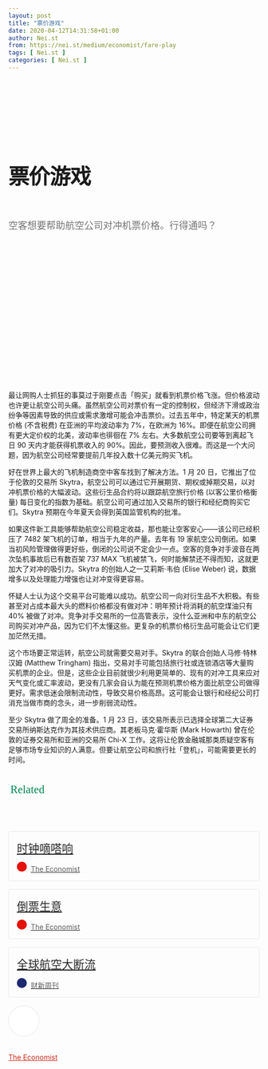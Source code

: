 ```yaml
---
layout: post
title: "票价游戏"
date: 2020-04-12T14:31:58+01:00
author: Nei.st
from: https://nei.st/medium/economist/fare-play
tags: [ Nei.st ]
categories: [ Nei.st ]
---
```


<article class="post-18831 post type-post status-publish format-standard hentry category-economist" id="post-18831"> <header class="page-header medium Archives"><div class="page-header__image"></div><div class="page-header__content"><h1 class="page-title text-align-center">票价游戏</h1></div> </header><div class="entry-content aesop-entry-content" id="post-18831-content"><link as="font" crossorigin="anonymous" href="//cdn.jsdelivr.net/gh/0nd1jyU39XQ/_/glyph/font-face/0uIzqoZjSuJfvSBnvgXTcApMtcVhMcpr.woff" rel="preload" type="font/woff"/><link as="font" crossorigin="anonymous" href="//cdn.jsdelivr.net/gh/0nd1jyU39XQ/_/glyph/font-face/1sTnSLZWDKucPX6SAk.woff" rel="preload" type="font/woff"/><style>@font-face { font-family: "etQuXe8pln0zqff6VgxLRg"; font-display: fallback; src: url("//cdn.jsdelivr.net/gh/0nd1jyU39XQ/_/glyph/font-face/0uIzqoZjSuJfvSBnvgXTcApMtcVhMcpr.woff") format("woff"); font-style: normal; font-weight: normal; } @font-face { font-family: "PingFang-SC-W3"; font-display: fallback; src: url("//cdn.jsdelivr.net/gh/0nd1jyU39XQ/_/glyph/font-face/1sTnSLZWDKucPX6SAk.woff") format("woff"); font-style: normal; font-weight: normal; }</style><p class="blog-post__description">空客想要帮助航空公司对冲机票价格。行得通吗？​​​</p><span id="more-18831"></span><style>.page-header{padding:110px 0 0}.page-header__content{max-width:800px}.page-title:not(#algolia-search-box){--x-height-multiplier:0.342;--baseline-multiplier:0.22;letter-spacing:-.02em;letter-spacing:0;font-size:42px;line-height:1.3;letter-spacing:-.015em;text-align:left}.entry-content>p:first-of-type{color:rgba(0,0,0,.54);font-size:19px}@media (max-width:767px){.entry-content>p:first-of-type{font-size:17px}.page-title:not(#algolia-search-box){font-size:32px;line-height:1.3;letter-spacing:-.015em}}a.economist__link-logo:not(.button),a.economist__link-logo:not(.button):hover{padding-bottom:0;border-bottom:none}.navigation__primary-inner{margin-left:auto;margin-right:auto;max-width:800px;width:90%}.entry-content>h2{--x-height-multiplier:0.342;--baseline-multiplier:0.22;font-style:normal;letter-spacing:-.015em;font-family:schnyder-scond-normal-600,etQuXe8pln0zqff6VgxLRg,SF Pro Display,PingFangSC-Thin,graphik-normal-300,PingFang-SC-W3,Segoe UI,Roboto,Microsoft YaHei UI,Source Han Sans SC,Helvetica Neue,Helvetica,Arial,sans-serif;font-weight:400}@media (max-width:767px){.entry-content>h2{font-size:28px;letter-spacing:-.015em}}.entry-content>h2{margin-top:53px}.entry-content>h2.graf-after--p{margin-top:56px}@media (max-width:767px){.entry-content>h2{margin-top:45px}.entry-content>h2.graf-after--p{margin-top:28px}}span.markup--p{background-color:#ffd5c3}@-webkit-keyframes k1{0%{transform:scale(1);opacity:1}70%{transform:scale(1.4);opacity:0}to{opacity:0}}@-moz-keyframes k1{0%{transform:scale(1);opacity:1}70%{transform:scale(1.4);opacity:0}to{opacity:0}}@keyframes k1{0%{transform:scale(1);opacity:1}70%{transform:scale(1.4);opacity:0}to{opacity:0}}.c{background-color:#fff}.n{display:block}.p{top:0}.q{left:0}.ac{width:100%}.ag{display:flex}.ah{align-items:center}.bn{font-size:inherit}.bo{border:inherit}.bp{font-family:inherit}.bq{letter-spacing:inherit}.br{font-weight:inherit}.bs{padding:0}.bt{margin:0}.bu:hover{cursor:pointer}.bx:focus{outline:0}.by:disabled{cursor:default}.dt{color:inherit}.du{fill:inherit}.dv:hover{color:rgba(0,0,0,.9)}.dw:hover{fill:rgba(0,0,0,.9)}.dx:disabled{color:rgba(0,0,0,.54)}.dy:disabled{fill:rgba(0,0,0,.54)}.el{position:relative}.em{outline:0}.en{border:0}.eo{user-select:none}.ep{cursor:pointer}.eq>svg{pointer-events:none}.eu{justify-content:center}.fe{margin-right:16px}.ff{border:1px solid rgba(0,0,0,.1)}.fg{border-radius:50%}.fh{height:60px}.fi{transition:border-color .15s ease}.fj{width:60px}.fj:focus {outline: none;}.fl:before{border-radius:50%}.fm:before{content:""}.fn:before{display:block}.fo:before{z-index:0}.fp:before{left:0}.fq:before{height:100%}.fr:before{position:absolute}.fs:before{top:0}.ft:before{width:100%}.fu:hover:before{animation:k1 2s cubic-bezier(.1,.12,.25,1) infinite}.fv:active{border-style:solid}.fw{background:#fff}.fx{z-index:2}.fy{height:100%}.fz{position:absolute}.bm{fill:#f02114}.ce:hover{border-color:#f02114}.fk:before{background:radial-gradient(circle,#f02114 60%,transparent 70%)}.categories.icon-link svg{fill:#f02114}button#llc_comments_button{border:1px solid #f02114}.form-submit input#submit:hover{background-color:#f02114!important;border-color:#f02114!important}div#llc-comments-loader svg#loading{fill:#f02114}h3#reply-title{border-top:1px solid #f02114;padding-top:30px;margin-top:0}.st0{fill:#f02114}.form-submit input#submit{border-color:#f02114;color:#cc2718}.categories.icon-link a,ul.post-categories a{color:#cc2718}.hentry{padding-bottom:0}.entry-content>h2{color:#cc2718} .entry-content a:not(.button),.entry-content a:not(.button):hover{border-bottom-color:#f02114}</style><div class="navigation__primary-inner"> <a class="economist__link-logo" href="//nei.st/medium/economist"></a></div><div class="container img component-image"><div class="aspectRatioPlaceholder" style="padding-bottom:56.25%;height: 0;"><div class="progressiveMedia" data-height="720" data-width="1280">   <img alt="" class="progressiveMedia-image" data-src="https://cdn.jsdelivr.net/gh/0nd1jyU39XQ/_/img/1/20200125_FNP001_0.jpg" src="https://cdn.jsdelivr.net/gh/0nd1jyU39XQ/_/img/1/20200125_FNP001_0.jpg"/></div></div></div><p>最让网购人士抓狂的事莫过于刚要点击「购买」就看到机票价格飞涨。但价格波动也许更让航空公司头痛。虽然航空公司对票价有一定的控制权，但经济下滑或政治纷争等因素导致的供应或需求激增可能会冲击票价。过去五年中，特定某天的机票价格 (不含税费) 在亚洲的平均波动率为 7%，在欧洲为 16%。即便在航空公司拥有更大定价权的北美，波动率也徘徊在 7% 左右。大多数航空公司要等到离起飞日 90 天内才能获得机票收入的 90%。因此，要预测收入很难。而这是一个大问题，因为航空公司经常要提前几年投入数十亿美元购买飞机。</p><p>好在世界上最大的飞机制造商空中客车找到了解决方法。1 月 20 日，它推出了位于伦敦的交易所 Skytra，航空公司可以通过它开展期货、期权或掉期交易，以对冲机票价格的大幅波动。这些衍生品合约将以跟踪航空旅行价格 (以客公里价格衡量) 每日变化的指数为基础。航空公司可通过加入交易所的银行和经纪商购买它们。Skytra 预期在今年夏天会得到英国监管机构的批准。</p><p>如果这件新工具能够帮助航空公司稳定收益，那也能让空客安心——该公司已经积压了 7482 架飞机的订单，相当于九年的产量。去年有 19 家航空公司倒闭。如果当初风险管理做得更好些，倒闭的公司说不定会少一点。空客的竞争对手波音在两次坠机事故后已有数百架 737 MAX 飞机被禁飞，何时能解禁还不得而知，这就更加大了对冲的吸引力。Skytra 的创始人之一艾莉斯·韦伯 (Elise Weber) 说，数据增多以及处理能力增强也让对冲变得更容易。</p><p>怀疑人士认为这个交易平台可能难以成功。航空公司一向对衍生品不大积极。有些甚至对占成本最大头的燃料价格都没有做对冲：明年预计将消耗的航空煤油只有 40% 被做了对冲。竞争对手交易所的一位高管表示，没什么亚洲和中东的航空公司购买对冲产品，因为它们不太懂这些。更复杂的机票价格衍生品可能会让它们更加茫然无措。</p><p>这个市场要正常运转，航空公司就需要交易对手。Skytra 的联合创始人马修·特林汉姆 (Matthew Tringham) 指出，交易对手可能包括旅行社或连锁酒店等大量购买机票的企业。但是，这些企业目前就很少利用更简单的、现有的对冲工具来应对天气变化或汇率波动，更没有几家会自认为能在预测机票价格方面比航空公司做得更好。需求低迷会限制流动性，导致交易价格高昂。这可能会让银行和经纪公司打消充当做市商的念头，进一步削弱流动性。</p><div class="code-block code-block-1" style="margin: 8px 0; clear: both;"><div class="container ads_KbHEVhh8Rw"><div class="card card--blog post-sidebar"><div class="card-body"><div class="logo_ngcontent-kty-0"> </div><div class="iframe-blocker U6XAMK63Vh00WqvF2BacIQ"><div class="background-h60B"> </div><div class="WumZiPCS4MeMw4pxQ">  <ins class="adsbygoogle GQRYJ4ilqIfEmC2iS9UfdQ" data-ad-client="ca-pub-2392282512996260" data-ad-format="fluid" data-ad-layout="in-article" data-ad-slot="8142634852" data-full-width-responsive="false" style="display:block; text-align:center;"></ins>  </div></div></div><div class="card-footer"><div class="card-footer-wrapper" layout="row bottom-left"></div></div></div></div></div><p>至少 Skytra 做了周全的准备。1 月 23 日，该交易所表示已选择全球第二大证券交易所纳斯达克作为其技术供应商。其老板马克·霍华斯 (Mark Howarth) 曾在伦敦的证券交易所和亚洲的交易所 Chi-X 工作。这将让伦敦金融城那类质疑空客有足够市场专业知识的人满意。但要让航空公司和旅行社「登机」，可能需要更长的时间。</p><style>.collection.jsx-1092709871{margin:2.5rem 0 1rem}.collection.jsx-1092709871 header.jsx-1092709871{display:flex;-webkit-box-align:center;align-items:center;-webkit-box-pack:justify;justify-content:space-between;padding-bottom:1rem}.text-icon.jsx-65431776{user-select:none;font-size:0;vertical-align:middle}.weight-medium.jsx-65431776{font-weight:500}.small.jsx-1944497846{width:1.4rem;height:1.4rem}.text-icon.jsx-65431776 *{display:inline-block;vertical-align:baseline}.text.jsx-65431776{line-height:1}.size-md.jsx-65431776 .text.jsx-65431776{font-size:1.4rem}.spacing-xxtight.text-right.jsx-65431776 .text.jsx-65431776{padding-left:.25rem}ul{list-style:none}h2,li,ul{margin:0;padding:0;border:0}.collection-list.jsx-1092709871 li.jsx-1092709871>.container{padding-bottom:1rem}.container.jsx-2013367371{padding-bottom:1.5rem}.content.jsx-2013367371{display:flex;-webkit-box-pack:justify;justify-content:space-between;position:relative}.content.no-cover.jsx-2013367371{display:block}.content.type-collection.jsx-2013367371{border-radius:4px;border:1px solid rgba(0,0,0,.08);overflow:hidden;padding:1rem 11rem 1rem 1rem}.content.type-collection.no-cover.jsx-2013367371{padding-right:1rem}.content.jsx-2013367371 .left.jsx-2013367371{padding-right:1.5rem}.collection.jsx-1092709871 a:not(.button){border-bottom:none!important}.sidebar.jsx-2996311878{font-weight:500;font-family:"schnyder-scond-normal-600","etQuXe8pln0zqff6VgxLRg","SF Pro Display",PingFangSC-Thin,"graphik-normal-300","PingFang-SC-W3","Segoe UI",Roboto,"Microsoft YaHei UI","Source Han Sans SC","Helvetica Neue","Helvetica","Arial",sans-serif;font-size:calc(1.35rem + 1px);line-height:1.6;color:rgba(0,0,0,.84)}footer.jsx-2917334530{font-size:.75rem;color:#b3b3b3}footer.jsx-2917334530,footer.jsx-2917334530 .left.jsx-2917334530{display:flex;-webkit-box-align:center;align-items:center;flex-wrap:wrap}.content.jsx-2013367371 .left.jsx-2013367371 .actions>*{margin-top:.5rem}footer.jsx-2917334530 .space-right.jsx-2917334530{margin-right:1rem}.container.jsx-1911640393{-webkit-box-align:center;align-items:center;-webkit-box-pack:start;justify-content:flex-start}.text-small.jsx-1911640393{font-size:.875rem}.avatar.jsx-2557283682{display:inline-block;border-radius:50%;background-color:#f6f6f6}.xxsmall.jsx-2557283682{width:1.25rem;height:1.25rem}.container.jsx-1911640393 .avatar{flex-shrink:0}.name.jsx-1911640393{color:rgba(0,0,0,.64);line-height:1}.spacing-xtight.jsx-1911640393 .name.jsx-1911640393{padding-left:.5rem}.collection-list.jsx-1092709871 li.jsx-1092709871:last-child>.container{padding-bottom:0}span.jsx-65431776.text-icon.text-right.size-md.spacing-xxtight.weight-medium svg{fill:#009f5f}span.jsx-1092709871{color:#008754;font-family:'medium-content-sans-serif-font'}</style><section class="jsx-1092709871 collection"> <header class="jsx-1092709871 container"> <span class="jsx-65431776 text-icon text-right size-md spacing-xxtight weight-medium">  <span class="jsx-65431776 text"><span class="jsx-1092709871">Related</span></span></span> </header><ul class="jsx-1092709871 collection-list"><li class="jsx-1092709871"> <section class="jsx-2013367371 container"><div class="jsx-2013367371 content no-cover type-collection"><div class="jsx-2013367371 left"> <a class="jsx-2013367371" href="https://nei.st/medium/economist/tick-tock"><h2 class="jsx-2996311878 sidebar">时钟嘀嗒响</h2></a> <footer class="jsx-2917334530 actions"><div class="jsx-2917334530 left"> <span class="jsx-2917334530 space-right"> <section class="jsx-1911640393"> <a class="jsx-1911640393 container text-normal spacing-xtight text-small" href="https://nei.st/medium/economist"><div aria-hidden="true" class="jsx-2557283682 avatar xxsmall" style="background-color: rgb(227, 18, 11)"></div><span class="jsx-1911640393 name">The Economist</span></a> </section></span></div> </footer></div></div> </section></li><li class="jsx-1092709871"> <section class="jsx-2013367371 container"><div class="jsx-2013367371 content no-cover type-collection"><div class="jsx-2013367371 left"> <a class="jsx-2013367371" href="https://nei.st/medium/economist/touting-for-business"><h2 class="jsx-2996311878 sidebar">倒票生意</h2></a> <footer class="jsx-2917334530 actions"><div class="jsx-2917334530 left"> <span class="jsx-2917334530 space-right"> <section class="jsx-1911640393"> <a class="jsx-1911640393 container text-normal spacing-xtight text-small" href="https://nei.st/medium/economist"><div aria-hidden="true" class="jsx-2557283682 avatar xxsmall" style="background-color: rgb(227, 18, 11)"></div><span class="jsx-1911640393 name">The Economist</span></a> </section></span></div> </footer></div></div> </section></li><li class="jsx-1092709871"> <section class="jsx-2013367371 container"><div class="jsx-2013367371 content no-cover type-collection"><div class="jsx-2013367371 left"> <a class="jsx-2013367371" href="https://nei.st/medium/caixin/cw897n"><h2 class="jsx-2996311878 sidebar">全球航空大断流</h2></a> <footer class="jsx-2917334530 actions"><div class="jsx-2917334530 left"> <span class="jsx-2917334530 space-right"> <section class="jsx-1911640393"> <a class="jsx-1911640393 container text-normal spacing-xtight text-small" href="https://nei.st/medium/caixin"><div aria-hidden="true" class="jsx-2557283682 avatar xxsmall" style="background-color: #1f286f"></div><span class="jsx-1911640393 name">财新周刊</span></a> </section></span></div> </footer></div></div> </section></li></ul> </section><div class="container ag ah"><div class="fe n el"><a class="dt du bn bo bp bq br bs bt bu dv dw bx by dx dy" href="https://nei.st/medium/economist?source=https://www.economist.com/finance-and-economics/2020/01/23/airbus-will-help-airlines-hedge-volatile-ticket-prices" rel="noopener noreferrer nofollow"><div class="c ff fg ag ah fh el fi fj ce fk fl fm fn fo fp fq fr fs ft fu"><div class="bs em en eo ep eq fv ah fw fg ag bm eu fx q fy fz p ac"></div></div></a></div></div><div class="code-block code-block-2" style="margin: 8px 0; clear: both;"> <br/><div class="container ads_KbHEVhh8Rw"><div class="card card--blog post-sidebar"><div class="card-body"><div class="logo_ngcontent-kty-0"> </div><div class="iframe-blocker U6XAMK63Vh00WqvF2BacIQ"><div class="background-h60B"> </div><div class="WumZiPCS4MeMw4pxQ">  <ins class="adsbygoogle" data-ad-client="ca-pub-2392282512996260" data-ad-format="autorelaxed" data-ad-slot="4950247302" style="display:block"></ins>  </div></div></div><div class="card-footer"><div class="card-footer-wrapper" layout="row bottom-left"></div></div></div></div></div></div> <footer class="entry-footer"><div class="categories icon-link"><a href="https://nei.st/category/medium/economist" rel="category tag">The Economist</a></div> </footer> </article>
